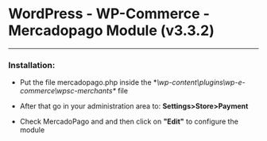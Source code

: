 # WordPress - WP-Commerce - Mercadopago Module (v3.3.2)
---

### Installation:

* Put the file mercadopago.php inside the **\wp-content\plugins\wp-e-commerce\wpsc-merchants\** file

* After that go in your administration area to:	**Settings>Store>Payment**

* Check MercadoPago and and then click on **"Edit"** to configure the module

